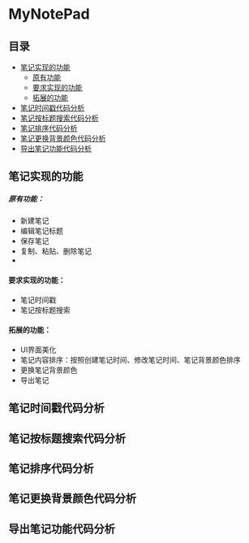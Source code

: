 # MyNotePad
## 目录  
* [笔记实现的功能](#笔记实现的功能)    
  * [原有功能](#原有功能)
  * [要求实现的功能](#要求实现的功能)
  * [拓展的功能](#拓展的功能)
* [笔记时间戳代码分析](#笔记时间戳代码分析)  
* [笔记按标题搜索代码分析](#笔记按标题搜索代码分析)
* [笔记排序代码分析](#笔记排序代码分析)
* [笔记更换背景颜色代码分析](#笔记更换背景颜色代码分析)
* [导出笔记功能代码分析](#导出笔记功能代码分析)
<a name="笔记实现的功能"></a>  
## 笔记实现的功能
<a name="原有功能"></a>  
##### 原有功能：
* 新建笔记
* 编辑笔记标题
* 保存笔记
* 复制、粘贴、删除笔记
* <a name="要求实现的功能"></a>  
#### 要求实现的功能：
* 笔记时间戳
* 笔记按标题搜索
<a name="拓展的功能"></a>  
#### 拓展的功能：
* UI界面美化
* 笔记内容排序：按照创建笔记时间、修改笔记时间、笔记背景颜色排序
* 更换笔记背景颜色
* 导出笔记
<a name="笔记时间戳代码分析"></a>  
## 笔记时间戳代码分析
<a name="笔记按标题搜索代码分析"></a>  
## 笔记按标题搜索代码分析
<a name="笔记排序代码分析"></a>  
## 笔记排序代码分析
<a name="笔记更换背景颜色代码分析"></a>  
## 笔记更换背景颜色代码分析
<a name="导出笔记功能代码分析"></a>  
## 导出笔记功能代码分析
